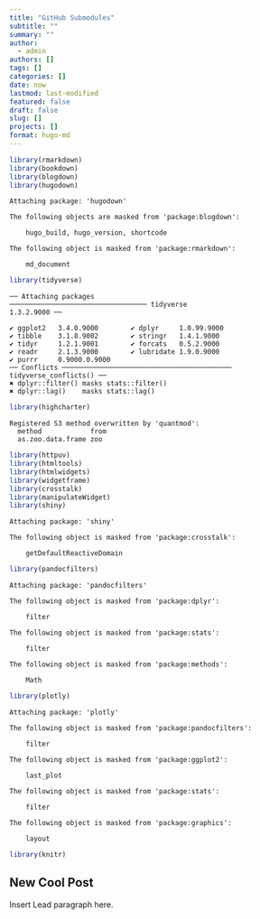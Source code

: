 ```yaml
---
title: "GitHub Submodules"
subtitle: ""
summary: ""
author:
  - admin
authors: []
tags: []
categories: []
date: now
lastmod: last-modified
featured: false
draft: false
slug: []
projects: []
format: hugo-md
---
```


``` r
library(rmarkdown)
library(bookdown)
library(blogdown)
library(hugodown)
```


    Attaching package: 'hugodown'

    The following objects are masked from 'package:blogdown':

        hugo_build, hugo_version, shortcode

    The following object is masked from 'package:rmarkdown':

        md_document

``` r
library(tidyverse)
```

    ── Attaching packages
    ────────────────────────────────── tidyverse
    1.3.2.9000 ──

    ✔ ggplot2   3.4.0.9000        ✔ dplyr     1.0.99.9000  
    ✔ tibble    3.1.8.9002        ✔ stringr   1.4.1.9000   
    ✔ tidyr     1.2.1.9001        ✔ forcats   0.5.2.9000   
    ✔ readr     2.1.3.9000        ✔ lubridate 1.9.0.9000   
    ✔ purrr     0.9000.0.9000     
    ── Conflicts ────────────────────────────────────────── tidyverse_conflicts() ──
    ✖ dplyr::filter() masks stats::filter()
    ✖ dplyr::lag()    masks stats::lag()

``` r
library(highcharter)
```

    Registered S3 method overwritten by 'quantmod':
      method            from
      as.zoo.data.frame zoo 

``` r
library(httpuv)
library(htmltools)
library(htmlwidgets)
library(widgetframe)
library(crosstalk)
library(manipulateWidget)
library(shiny)
```


    Attaching package: 'shiny'

    The following object is masked from 'package:crosstalk':

        getDefaultReactiveDomain

``` r
library(pandocfilters)
```


    Attaching package: 'pandocfilters'

    The following object is masked from 'package:dplyr':

        filter

    The following object is masked from 'package:stats':

        filter

    The following object is masked from 'package:methods':

        Math

``` r
library(plotly)
```


    Attaching package: 'plotly'

    The following object is masked from 'package:pandocfilters':

        filter

    The following object is masked from 'package:ggplot2':

        last_plot

    The following object is masked from 'package:stats':

        filter

    The following object is masked from 'package:graphics':

        layout

``` r
library(knitr)
```

## New Cool Post

Insert Lead paragraph here.
